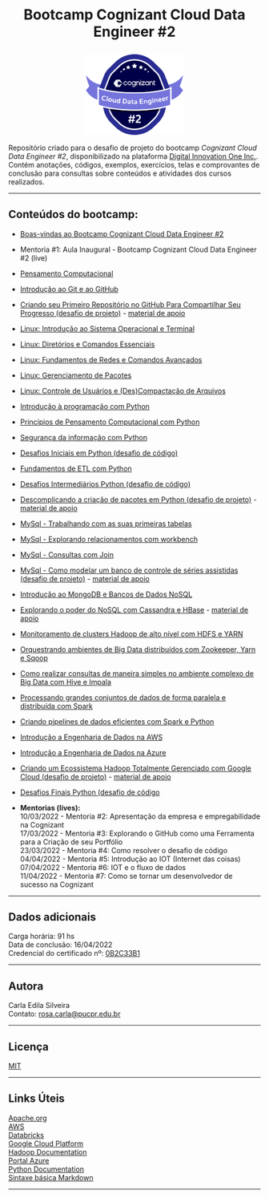 # <p align="center">Bootcamp Cognizant Cloud Data Engineer #2</p>

<p align="center"><img src="https://github.com/rosacarla/DIO-cloud-data-engineer/blob/main/001%20bootcamp-cognizant-cloud-data-engineer%232/images/logo-bootcamp%232.png" width="200"></p>

Repositório criado para o desafio de projeto do bootcamp *Cognizant Cloud Data Engineer #2*, disponibilizado na plataforma [Digital Innovation One Inc.](https://web.dio.me). Contém anotações, códigos, exemplos, exercícios, telas e comprovantes de conclusão para consultas sobre conteúdos e atividades dos cursos realizados.

---

## **Conteúdos do bootcamp:**
- [Boas-vindas ao Bootcamp Cognizant Cloud Data Engineer #2](https://github.com/rosacarla/DIO-cloud-data-engineer/tree/main/001%20bootcamp-cognizant-cloud-data-engineer%232)
- Mentoria #1: Aula Inaugural - Bootcamp Cognizant Cloud Data Engineer #2 (live)
- [Pensamento Computacional](https://github.com/rosacarla/DIO-cloud-data-engineer/tree/main/002%20pensamento-computacional)
- [Introdução ao Git e ao GitHub](https://github.com/rosacarla/DIO-cloud-data-engineer/tree/main/003%20introducao-git-github)
- [Criando seu Primeiro Repositório no GitHub Para Compartilhar Seu Progresso (desafio de projeto)](https://github.com/rosacarla/DIO-cloud-data-engineer) - [material de apoio](https://github.com/rosacarla/DIO-cloud-data-engineer/tree/main/004%20desafio-projeto-git-github)
- [Linux: Introdução ao Sistema Operacional e Terminal](https://github.com/rosacarla/DIO-cloud-data-engineer/tree/main/005%20linux)
- [Linux: Diretórios e Comandos Essenciais](https://github.com/rosacarla/DIO-cloud-data-engineer/tree/main/005%20linux)
- [Linux: Fundamentos de Redes e Comandos Avançados](https://github.com/rosacarla/DIO-cloud-data-engineer/tree/main/005%20linux)
- [Linux: Gerenciamento de Pacotes](https://github.com/rosacarla/DIO-cloud-data-engineer/tree/main/005%20linux)
- [Linux: Controle de Usuários e (Des)Compactação de Arquivos](https://github.com/rosacarla/DIO-cloud-data-engineer/tree/main/005%20linux)
- [Introdução à programação com Python](https://github.com/rosacarla/DIO-cloud-data-engineer/tree/main/006%20python)
- [Princípios de Pensamento Computacional com Python](https://github.com/rosacarla/DIO-cloud-data-engineer/tree/main/007%20pensamento-computacional-python)
- [Segurança da informação com Python](https://github.com/rosacarla/DIO-cloud-data-engineer/tree/main/008%20seguranca-informacao-python)
- [Desafios Iniciais em Python (desafio de código)](https://github.com/rosacarla/DIO-cloud-data-engineer/tree/main/009%20desafio-codigo1)
- [Fundamentos de ETL com Python](https://github.com/rosacarla/DIO-cloud-data-engineer/tree/main/010%20fundamentos-etl-python)
- [Desafios Intermediários Python (desafio de código)](https://github.com/rosacarla/DIO-cloud-data-engineer/tree/main/011%20desafio-codigo2)
- [Descomplicando a criação de pacotes em Python (desafio de projeto)](https://github.com/rosacarla/package_simple_project) - [material de apoio](https://github.com/rosacarla/DIO-cloud-data-engineer/tree/main/012%20desafio-projeto-pacotes-python)
- [MySql - Trabalhando com as suas primeiras tabelas](https://github.com/rosacarla/DIO-cloud-data-engineer/tree/main/013%20SQL)
- [MySql - Explorando relacionamentos com workbench](https://github.com/rosacarla/DIO-cloud-data-engineer/tree/main/013%20SQL)
- [MySql - Consultas com Join](https://github.com/rosacarla/DIO-cloud-data-engineer/tree/main/013%20SQL)
- [MySql - Como modelar um banco de controle de séries assistidas (desafio de projeto)](https://github.com/rosacarla/Movies-control-project) - [material de apoio](https://github.com/rosacarla/DIO-cloud-data-engineer/tree/main/014%20desafio-projeto-mysql)
- [Introdução ao MongoDB e Bancos de Dados NoSQL](https://github.com/rosacarla/DIO-cloud-data-engineer/tree/main/015%20mongoDB%20e%20NoSQL)
- [Explorando o poder do NoSQL com Cassandra e HBase](https://github.com/rosacarla/DIO-cloud-data-engineer/tree/main/016%20NoSQL-Cassandra-HBase) - [material de apoio](https://github.com/rosacarla/DIO-Aceleracao-4-HBase-Cassandra)
- [Monitoramento de clusters Hadoop de alto nível com HDFS e YARN](https://github.com/rosacarla/DIO-cloud-data-engineer/tree/main/017%20clusters-hadoop-hdfs-yarn)
- [Orquestrando ambientes de Big Data distribuídos com Zookeeper, Yarn e Sqoop](https://github.com/rosacarla/DIO-cloud-data-engineer/tree/main/018%20big-data-zookeeper-yarn-sqoop)
- [Como realizar consultas de maneira simples no ambiente complexo de Big Data com Hive e Impala](https://github.com/rosacarla/DIO-cloud-data-engineer/tree/main/019%20big-data-hive-impala)
- [Processando grandes conjuntos de dados de forma paralela e distribuída com Spark](https://github.com/rosacarla/DIO-cloud-data-engineer/tree/main/020%20processando-dados-spark)
- [Criando pipelines de dados eficientes com Spark e Python](https://github.com/rosacarla/DIO-cloud-data-engineer/tree/main/021%20pipelines-spark-python)
- [Introdução a Engenharia de Dados na AWS](https://github.com/rosacarla/DIO-cloud-data-engineer/tree/main/022%20engenharia-dados-aws)
- [Introdução a Engenharia de Dados na Azure]()
- [Criando um Ecossistema Hadoop Totalmente Gerenciado com Google Cloud (desafio de projeto)](https://github.com/rosacarla/Dio-desafio-dataproc) - [material de apoio](https://github.com/rosacarla/DIO-cloud-data-engineer/tree/main/024%20desafio-projeto-hadoop-gcp-dataproc)
- [Desafios Finais Python (desafio de código](https://github.com/rosacarla/DIO-cloud-data-engineer/tree/main/025%20desafio-codigo3)

- **Mentorias (lives):** <br/>
    10/03/2022 - Mentoria #2: Apresentação da empresa e empregabilidade na Cognizant <br/>
    17/03/2022 - Mentoria #3: Explorando o GitHub como uma Ferramenta para a Criação de seu Portfólio <br/>
    23/03/2022 - Mentoria #4: Como resolver o desafio de código <br/>
    04/04/2022 - Mentoria #5: Introdução ao IOT (Internet das coisas) </br>
    07/04/2022 - Mentoria #6: IOT e o fluxo de dados </br>
    11/04/2022 - Mentoria #7: Como se tornar um desenvolvedor de sucesso na Cognizant

---

## Dados adicionais 
Carga horária: 91 hs </br>
Data de conclusão: 16/04/2022 </br>
Credencial do certificado nº: [0B2C33B1](https://github.com/rosacarla/DIO-cloud-data-engineer/tree/main/001%20bootcamp-cognizant-cloud-data-engineer%232#readme)

---

## Autora
Carla Edila Silveira</br>
Contato: rosa.carla@pucpr.edu.br

---

## Licença
[MIT](https://choosealicense.com/licenses/mit/)

---

## Links Úteis
[Apache.org](https://www.apache.org/) </br>
[AWS](https://aws.amazon.com/pt/console/) </br>
[Databricks](https://databricks.com/) </br>
[Google Cloud Platform](https://cloud.google.com/) </br>
[Hadoop Documentation](https://hadoop.apache.org/docs/stable/) </br>
[Portal Azure](https://portal.azure.com/) </br>
[Python Documentation](https://docs.python.org/3/) </br>
[Sintaxe básica Markdown](https://www.markdownguide.org) </br>

---
